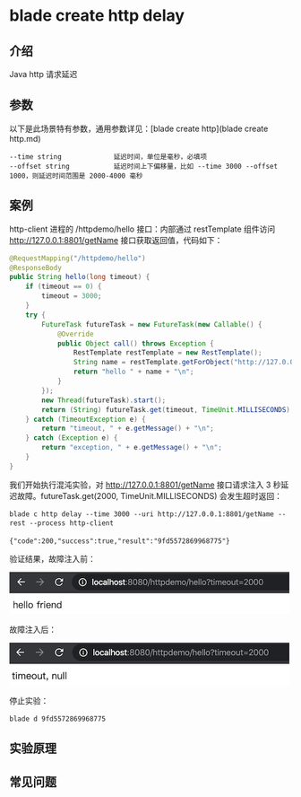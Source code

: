 # blade create http delay
## 介绍
Java http 请求延迟

## 参数
以下是此场景特有参数，通用参数详见：[blade create http](blade create http.md)

```
--time string             延迟时间，单位是毫秒，必填项
--offset string           延迟时间上下偏移量，比如 --time 3000 --offset 1000，则延迟时间范围是 2000-4000 毫秒
```

## 案例
http-client 进程的 /httpdemo/hello 接口：内部通过 restTemplate 组件访问 http://127.0.0.1:8801/getName 接口获取返回值，代码如下：
```java
@RequestMapping("/httpdemo/hello")
@ResponseBody
public String hello(long timeout) {
    if (timeout == 0) {
        timeout = 3000;
    }
    try {
        FutureTask futureTask = new FutureTask(new Callable() {
            @Override
            public Object call() throws Exception {
                RestTemplate restTemplate = new RestTemplate();
                String name = restTemplate.getForObject("http://127.0.0.1:8801/getName?name=friend", String.class);
                return "hello " + name + "\n";
            }
        });
        new Thread(futureTask).start();
        return (String) futureTask.get(timeout, TimeUnit.MILLISECONDS);
    } catch (TimeoutException e) {
        return "timeout, " + e.getMessage() + "\n";
    } catch (Exception e) {
        return "exception, " + e.getMessage() + "\n";
    }
}
```

我们开始执行混沌实验，对 http://127.0.0.1:8801/getName 接口请求注入 3 秒延迟故障。futureTask.get(2000, TimeUnit.MILLISECONDS) 会发生超时返回：
```
blade c http delay --time 3000 --uri http://127.0.0.1:8801/getName --rest --process http-client

{"code":200,"success":true,"result":"9fd5572869968775"}
```

验证结果，故障注入前：

![before_chaos](media/blade_http/before_chaos.jpg)

故障注入后：

![after_delay](media/blade_http/after_delay.jpg)

停止实验：
```
blade d 9fd5572869968775
```

## 实验原理

## 常见问题
